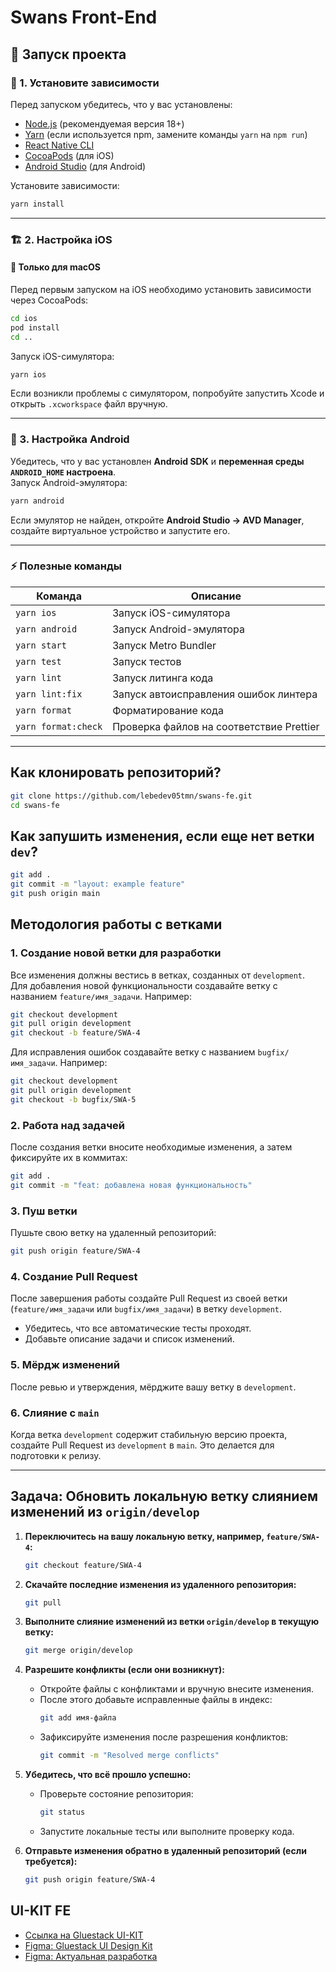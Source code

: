 
# Swans Front-End

## 🚀 Запуск проекта

### 🔹 1. Установите зависимости
Перед запуском убедитесь, что у вас установлены:

- [Node.js](https://nodejs.org/) (рекомендуемая версия 18+)
- [Yarn](https://yarnpkg.com/) (если используется npm, замените команды `yarn` на `npm run`)
- [React Native CLI](https://reactnative.dev/docs/environment-setup)
- [CocoaPods](https://cocoapods.org/) (для iOS)
- [Android Studio](https://developer.android.com/studio) (для Android)

Установите зависимости:

```sh
yarn install
```

---

### 🏗️ 2. Настройка iOS

#### 📌 **Только для macOS**
Перед первым запуском на iOS необходимо установить зависимости через CocoaPods:

```sh
cd ios
pod install
cd ..
```

Запуск iOS-симулятора:

```sh
yarn ios
```

Если возникли проблемы с симулятором, попробуйте запустить Xcode и открыть `.xcworkspace` файл вручную.

---

### 🤖 3. Настройка Android

Убедитесь, что у вас установлен **Android SDK** и **переменная среды `ANDROID_HOME` настроена**.  
Запуск Android-эмулятора:

```sh
yarn android
```

Если эмулятор не найден, откройте **Android Studio → AVD Manager**, создайте виртуальное устройство и запустите его.

---

### ⚡ Полезные команды

| Команда            | Описание                                      |
|--------------------|----------------------------------------------|
| `yarn ios`        | Запуск iOS-симулятора                        |
| `yarn android`    | Запуск Android-эмулятора                     |
| `yarn start`      | Запуск Metro Bundler                         |
| `yarn test`       | Запуск тестов                                |
| `yarn lint`       | Запуск литинга кода                          |
| `yarn lint:fix`   | Запуск автоисправления ошибок линтера        |
| `yarn format`     | Форматирование кода                          |
| `yarn format:check`   | Проверка файлов на соответствие Prettier |

---

## Как клонировать репозиторий?

```bash
git clone https://github.com/lebedev05tmn/swans-fe.git
cd swans-fe
```

## Как запушить изменения, если еще нет ветки `dev`?

```bash
git add .
git commit -m "layout: example feature"
git push origin main
```

## Методология работы с ветками

### 1. Создание новой ветки для разработки
Все изменения должны вестись в ветках, созданных от `development`.  
Для добавления новой функциональности создавайте ветку с названием `feature/имя_задачи`. Например:
```bash
git checkout development
git pull origin development
git checkout -b feature/SWA-4
```

Для исправления ошибок создавайте ветку с названием `bugfix/имя_задачи`. Например:
```bash
git checkout development
git pull origin development
git checkout -b bugfix/SWA-5
```

### 2. Работа над задачей
После создания ветки вносите необходимые изменения, а затем фиксируйте их в коммитах:
```bash
git add .
git commit -m "feat: добавлена новая функциональность"
```

### 3. Пуш ветки
Пушьте свою ветку на удаленный репозиторий:
```bash
git push origin feature/SWA-4
```

### 4. Создание Pull Request
После завершения работы создайте Pull Request из своей ветки (`feature/имя_задачи` или `bugfix/имя_задачи`) в ветку `development`.

- Убедитесь, что все автоматические тесты проходят.
- Добавьте описание задачи и список изменений.

### 5. Мёрдж изменений
После ревью и утверждения, мёрджите вашу ветку в `development`.

### 6. Слияние с `main`
Когда ветка `development` содержит стабильную версию проекта, создайте Pull Request из `development` в `main`. Это делается для подготовки к релизу.

---

## Задача: Обновить локальную ветку слиянием изменений из `origin/develop`

1. **Переключитесь на вашу локальную ветку, например, `feature/SWA-4`:**
   ```bash
   git checkout feature/SWA-4
   ```

2. **Скачайте последние изменения из удаленного репозитория:**
   ```bash
   git pull
   ```

3. **Выполните слияние изменений из ветки `origin/develop` в текущую ветку:**
   ```bash
   git merge origin/develop
   ```

4. **Разрешите конфликты (если они возникнут):**
   - Откройте файлы с конфликтами и вручную внесите изменения.
   - После этого добавьте исправленные файлы в индекс:
     ```bash
     git add имя-файла
     ```
   - Зафиксируйте изменения после разрешения конфликтов:
     ```bash
     git commit -m "Resolved merge conflicts"
     ```

5. **Убедитесь, что всё прошло успешно:**
   - Проверьте состояние репозитория:
     ```bash
     git status
     ```
   - Запустите локальные тесты или выполните проверку кода.

6. **Отправьте изменения обратно в удаленный репозиторий (если требуется):**
   ```bash
   git push origin feature/SWA-4
   ```


## UI-KIT FE
- [Ссылка на Gluestack UI-KIT](https://gluestack.io/)
- [Figma: Gluestack UI Design Kit](https://www.figma.com/community/file/1358053104938234615/gluestack-ui-v2-0-design-kit)
- [Figma: Актуальная разработка](https://www.figma.com/design/Dc7Udvm94UvYIdK0eiG9B0/Swans-project?node-id=0-1&t=p5YUeWB4GgeNrt9S-1)
